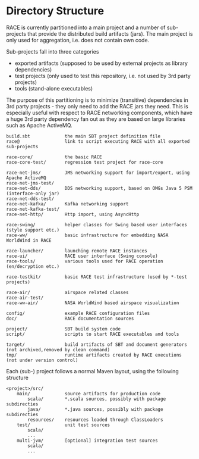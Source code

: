 # Directory Structure
RACE is currently partitioned into a main project and a number of sub-projects that provide
the distributed build artifacts (jars). The main project is only used for aggregation, i.e. does
not contain own code.

Sub-projects fall into three categories

  * exported artifacts (supposed to be used by external projects as library dependencies)
  * test projects (only used to test this repository, i.e. not used by 3rd party projects)
  * tools (stand-alone executables)
  
The purpose of this partitioning is to minimize (transitive) dependencies in 3rd party 
projects - they only need to add the RACE jars they need. This is especially useful with respect
to RACE networking components, which have a huge 3rd party dependency fan out as they are based
on large libraries such as Apache ActiveMQ.
  

    build.sbt             the main SBT project definition file
    race@                 link to script executing RACE with all exported sub-projects
    
    race-core/            the basic RACE
    race-core-test/       regression test project for race-core
    
    race-net-jms/         JMS networking support for import/export, using Apache ActiveMQ
    race-net-jms-test/
    race-net-dds/         DDS networking support, based on OMGs Java 5 PSM (interface-only jar)
    race-net-dds-test/
    race-net-kafka/       Kafka networking support
    race-net-kafka-test/
    race-net-http/        Http import, using AsyncHttp

    race-swing/           helper classes for Swing based user interfaces (style support etc.)
    race-ww/              basic infrastructure for embedding NASA WorldWind in RACE
    
    race-launcher/        launching remote RACE instances
    race-ui/              RACE user interface (Swing console)
    race-tools/           various tools used for RACE operation (en/decryption etc.)
    
    race-testkit/         basic RACE test infrastructure (used by *-test projects)
        
    race-air/             airspace related classes
    race-air-test/
    race-ww-air/          NASA WorldWind based airspace visualization

    config/               example RACE configuration files
    doc/                  RACE documentation sources
    
    project/              SBT build system code
    script/               scripts to start RACE executables and tools

    target/               build artifacts of SBT and document generators (not archived,removed by clean command)
    tmp/                  runtime artifacts created by RACE executions (not under version control)

Each (sub-) project follows a normal Maven layout, using the following structure

    <project>/src/
        main/             source artifacts for production code
            scala/        *.scala sources, possibly with package subdirecties
            java/         *.java sources, possibly with package subdirecties
            resources/    resources loaded through ClassLoaders
        test/             unit test sources
            scala/
            ...
        multi-jvm/        [optional] integration test sources
            scala/
            ...
